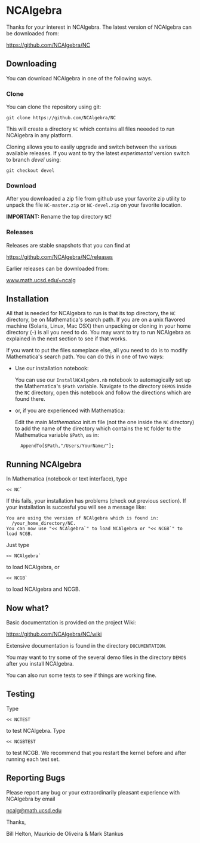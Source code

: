 # NCAlgebra

Thanks for your interest in NCAlgebra. The latest version of NCAlgebra
can be downloaded from:

https://github.com/NCAlgebra/NC

## Downloading

You can download NCAlgebra in one of the following ways.

### Clone

You can clone the repository using git:

    git clone https://github.com/NCAlgebra/NC

This will create a directory `NC` which contains all files neeeded to
run NCAlgebra in any platform.

Cloning allows you to easily upgrade and switch between the various
available releases. If you want to try the latest *experimental*
version switch to branch *devel* using:

    git checkout devel

### Download

After you downloaded a zip file from github use your favorite zip
utility to unpack the file `NC-master.zip` or `NC-devel.zip` on your
favorite location.

**IMPORTANT:** Rename the top directory `NC`!

### Releases

Releases are stable snapshots that you can find at

https://github.com/NCAlgebra/NC/releases

Earlier releases can be downloaded from:

www.math.ucsd.edu/~ncalg

## Installation

All that is needed for NCAlgebra to run is that its top directory, the
`NC` directory, be on Mathematica's search path. If you are on a unix
flavored machine (Solaris, Linux, Mac OSX) then unpacking or cloning
in your home directory (`~`) is all you need to do. You may want to try
to run NCAlgebra as explained in the next section to see if that
works.

If you want to put the files someplace else, all you need to do is to
modify Mathematica's search path. You can do this in one of two ways:

* Use our installation notebook: 

  You can use our `InstallNCAlgebra.nb` notebook to automagically set up the Mathematica's `$Path` variable. Navigate to the directory `DEMOS` inside the `NC` directory, open this notebook and follow the directions which are found there.

* or, if you are experienced with Mathematica: 

  Edit the main *Mathematica* init.m file (not the one inside the `NC` directory) to add the name of the directory which contains the `NC` folder to the Mathematica variable `$Path`, as in:

        AppendTo[$Path,"/Users/YourName/"];

## Running NCAlgebra

In Mathematica (notebook or text interface), type

    << NC`

If this fails, your installation has problems (check out previous
section). If your installation is succesful you will see a message
like:

    You are using the version of NCAlgebra which is found in:
      /your_home_directory/NC.
    You can now use "<< NCAlgebra`" to load NCAlgebra or "<< NCGB`" to load NCGB.

Just type 

    << NCAlgebra`

to load NCAlgebra, or

    << NCGB`

to load NCAlgebra and NCGB.

## Now what?

Basic documentation is provided on the project Wiki:

https://github.com/NCAlgebra/NC/wiki

Extensive documentation is found in the directory `DOCUMENTATION`.

You may want to try some of the several demo files in the directory
`DEMOS` after you install NCAlgebra.

You can also run some tests to see if things are working fine.

## Testing

Type 

    << NCTEST

to test NCAlgebra. Type 

    << NCGBTEST

to test NCGB. We recommend that you restart the kernel before and
after running each test set.

## Reporting Bugs

Please report any bug or your extraordinarily pleasant experience with
NCAlgebra by email

ncalg@math.ucsd.edu

Thanks,

Bill Helton, Mauricio de Oliveira & Mark Stankus
